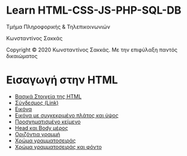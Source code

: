 <html>
<body>
<h1> Learn HTML-CSS-JS-PHP-SQL-DB</h1>
<p> Τμήμα Πληροφορικής & Τηλεπικοινωνιών </p>
<p> Κωνσταντίνος Σακκάς</p>
  <p>Copyright © 2020 Κωνσταντίνος Σακκάς. Με την επιφύλαξη παντός δικαιώματος</p>
  <h1></h1>

<h1>Εισαγωγή στην HTML</h1>
<ul>

<li><a href="basic_1.html" target="_blank">Βασικά Στοιχεία της HTML </a></li>
<li><a href="ahref.html">Σύνδεσμος (Link)</a></li>
<li><a href="img.html">Εικόνα</a></li>
<li><a href="img_with_size.html">Εικόνα με συγκεκριμένο πλάτος και ύψος</a></li>
<li><a href="pre.html">Προσχηματισμένο κείμενο</a></li>
<li><a href="head_and_body.html">Head και Body μέρος</a></li>
<li><a href="hr.html">Οριζόντια γραμμή</a></li>
<li><a href="style_color.html">Χρώμα γραμματοσειράς</a></li>
<li><a href="/Code greek/background_color.html">Χρώμα γραμματοσειράς και φόντο</a></li>



</ul>
</body>
</html>